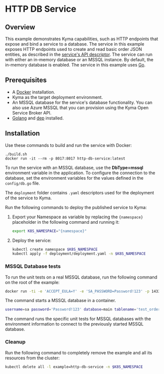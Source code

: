 # HTTP DB Service

## Overview

This example demonstrates Kyma capabilities, such as HTTP endpoints that expose and bind a service to a database. The service in this example exposes HTTP endpoints used to create and read basic order JSON entities, as described in the [service's API descriptor](docs/api/api.yaml). The service can run with either an in-memory database or an MSSQL instance. By default, the in-memory database is enabled. The service in this example uses [Go](http://golang.org).

## Prerequisites

- A [Docker](https://docs.docker.com/install) installation.
- Kyma as the target deployment environment.
- An MSSQL database for the service's database functionality. You can also use Azure MSSQL that you can provision using the Kyma Open Service Broker API.
- [Golang](https://golang.org/dl/) and [dep](https://github.com/golang/dep) installed.

## Installation

Use these commands to build and run the service with Docker:

```
./build.sh
docker run -it --rm -p 8017:8017 http-db-service:latest
```

To run the service with an MSSQL database, use the **DbType=mssql** environment variable in the application. To configure the connection to the database, set the environment variables for the values defined in the `config/db.go` file.

The `deployment` folder contains `.yaml` descriptors used for the deployment of the service to Kyma.

Run the following commands to deploy the published service to Kyma:

1. Export your Namespace as variable by replacing the `{namespace}` placeholder in the following command and running it:

    ```bash
    export K8S_NAMESPACE="{namespace}"
    ```
2. Deploy the service:
    ```bash
    kubectl create namespace $K8S_NAMESPACE
    kubectl apply -f deployment/deployment.yaml -n $K8S_NAMESPACE
    ```

### MSSQL Database tests

To run the unit tests on a real MSSQL database, run the following command on the root of the example:

```bash
docker run -ti -e 'ACCEPT_EULA=Y' -e 'SA_PASSWORD=Password!123' -p 1433:1433 -d microsoft/mssql-server-linux:2017-latest
```

The command starts a MSSQL database in a container.

```bash
username=sa password='Password!123' database=main tablename='test_orders' host=localhost port=1433 dbtype=mssql go test ./... -v
```

The command runs the specific unit tests for MSSQL databases with the environment information to connect to the previously started MSSQL database.

### Cleanup

Run the following command to completely remove the example and all its resources from the cluster:

```bash
kubectl delete all -l example=http-db-service -n $K8S_NAMESPACE
```

